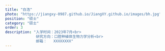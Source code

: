 ```yaml
---
title: "白浩"
photo: "https://jiangxy-0987.github.io/JiangXY.github.io/images/bh.jpg"
position: "硕士"
category: "硕士"
order: 3
description: "入学时间：2023年7月<br>
              研究方向：口腔种植体生物力学分析<br>
              邮箱：   XXXXXXXX"
---
```

